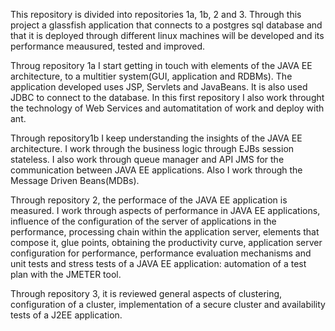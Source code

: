 This repository is divided into repositories 1a, 1b, 2 and 3. Through this project a glassfish application that connects to a postgres sql database and that it is deployed through different linux machines will be developed and its performance meausured, tested and improved.

Throug repository 1a I start getting in touch with elements of the JAVA EE architecture, to a multitier system(GUI, application and RDBMs). The application developed uses JSP, Servlets and JavaBeans. It is also used JDBC to connect to the database. In this first repository I also work throught the technology of Web Services and automatitation of work and deploy with ant.

Through repository1b I keep understanding the insights of the JAVA EE architecture. I work through the business logic through EJBs session stateless. I also work through queue manager and API JMS for the communication between JAVA EE applications. Also I work through the Message Driven Beans(MDBs).

Through repository 2, the performace of the JAVA EE application is measured. I work through aspects of performance in JAVA EE applications, influence of the configuration of the server of applications in the performance, processing chain within the application server, elements that compose it, glue points, obtaining the productivity curve, application server configuration for performance, performance evaluation mechanisms and unit tests and stress tests of a JAVA EE application: automation of a test plan with the JMETER tool.

Through repository 3, it is reviewed general aspects of clustering,  configuration of a cluster, implementation of a secure cluster and availability tests of a J2EE application.
